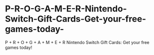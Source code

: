 # P-R-O-G-A-M-E-R-Nintendo-Switch-Gift-Cards-Get-your-free-games-today-
P + R + O + G + A + M + E + R Nintendo Switch Gift Cards: Get your free games today!
